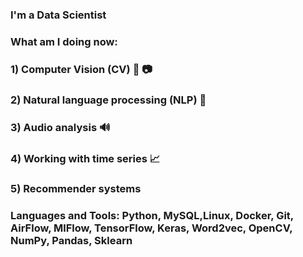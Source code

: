 ### I'm a Data Scientist

### What am I doing now:
### 1) Computer Vision (CV) 🎥 📷
### 2) Natural language processing (NLP) 📝
### 3) Audio analysis 🔊
### 4) Working with time series 📈
### 5) Recommender systems 

### Languages and Tools: Python, MySQL,Linux, Docker, Git, AirFlow, MlFlow, TensorFlow, Keras, Word2vec, OpenCV, NumPy, Pandas, Sklearn

